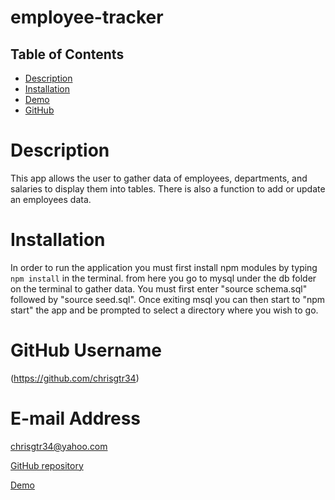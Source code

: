 # employee-tracker
  ## Table of Contents
  * [Description](#description)
  * [Installation](#installation)
  * [Demo](#demo)
  * [GitHub](#github)
  
  # Description
  This app allows the user to gather data of employees, departments, and salaries to display them into tables. There is also a function to add or update an employees data. 

  # Installation
  In order to run the application you must first install npm modules by typing `npm install` in the terminal. from here you go to mysql under the db folder on the terminal to gather data. You must first enter "source schema.sql" followed by "source seed.sql". Once exiting msql you can then start to "npm start" the app and be prompted to select a directory where you wish to go. 

  # GitHub Username
 (https://github.com/chrisgtr34)


  # E-mail Address
  chrisgtr34@yahoo.com
 

[GitHub repository](https://chrisgtr34.github.io/employee-tracker/)

[Demo](https://drive.google.com/file/d/1aI_RjqS5MAkwQYToB73mEzXXh-f103XQ/view)